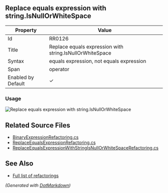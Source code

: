 ## Replace equals expression with string\.IsNullOrWhiteSpace

| Property           | Value                                                     |
| ------------------ | --------------------------------------------------------- |
| Id                 | RR0126                                                    |
| Title              | Replace equals expression with string\.IsNullOrWhiteSpace |
| Syntax             | equals expression, not equals expression                  |
| Span               | operator                                                  |
| Enabled by Default | &#x2713;                                                  |

### Usage

![Replace equals expression with string.IsNullOrWhiteSpace](../../images/refactorings/ReplaceEqualsExpressionWithStringIsNullOrWhiteSpace.png)

## Related Source Files

* [BinaryExpressionRefactoring.cs](../../src/Refactorings/CSharp/Refactorings/BinaryExpressionRefactoring.cs)
* [ReplaceEqualsExpressionRefactoring.cs](../../src/Refactorings/CSharp/Refactorings/ReplaceEqualsExpression/ReplaceEqualsExpressionRefactoring.cs)
* [ReplaceEqualsExpressionWithStringIsNullOrWhiteSpaceRefactoring.cs](../../src/Refactorings/CSharp/Refactorings/ReplaceEqualsExpression/ReplaceEqualsExpressionWithStringIsNullOrWhiteSpaceRefactoring.cs)

## See Also

* [Full list of refactorings](Refactorings.md)

*\(Generated with [DotMarkdown](http://github.com/JosefPihrt/DotMarkdown)\)*